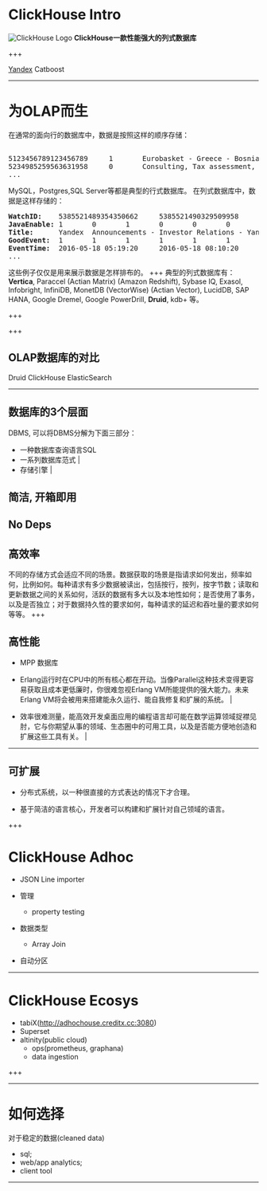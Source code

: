 # ClickHouse Intro

![ClickHouse Logo](https://clickhouse.yandex/docs/en/single/_static/logo.svg) **ClickHouse一款性能强大的列式数据库**

+++

<a href="http://clickhouse.yandex" target="_blank">Yandex</a>
Catboost

---

# 为OLAP而生
在通常的面向行的数据库中，数据是按照这样的顺序存储：
<pre> 
5123456789123456789     1       Eurobasket - Greece - Bosnia and Herzegovina - example.com      1       2011-09-01 01:03:02     6274717   1294101174      11409   612345678912345678      0       33      6       http://www.example.com/basketball/team/123/match/456789.html http://www.example.com/basketball/team/123/match/987654.html       0       1366    768     32      10      3183      0       0       13      0\0     1       1       0       0                       2011142 -1      0               0       01321     613     660     2011-09-01 08:01:17     0       0       0       0       utf-8   1466    0       0       0       5678901234567890123               277789954       0       0       0       0       0
5234985259563631958     0       Consulting, Tax assessment, Accounting, Law       1       2011-09-01 01:03:02     6320881   2111222333      213     6458937489576391093     0       3       2       http://www.example.ru/         0       800     600       16      10      2       153.1   0       0       10      63      1       1       0       0                       2111678 000       0       588     368     240     2011-09-01 01:03:17     4       0       60310   0       windows-1251    1466    0       000               778899001       0       0       0       0       0
...
</pre>
MySQL，Postgres,SQL Server等都是典型的行式数据库。
在列式数据库中，数据是这样存储的：
<pre class="text-example" style="white-space: pre; ">
<b>WatchID:</b>    5385521489354350662     5385521490329509958     5385521489953706054     5385521490476781638     5385521490583269446     5385521490218868806     5385521491437850694   5385521491090174022      5385521490792669254     5385521490420695110     5385521491532181574     5385521491559694406     5385521491459625030     5385521492275175494   5385521492781318214      5385521492710027334     5385521492955615302     5385521493708759110     5385521494506434630     5385521493104611398
<b>JavaEnable:</b> 1       0       1       0       0       0       1       0       1       1       1       1       1       1       0       1       0       0       1       1
<b>Title:</b>      Yandex  Announcements - Investor Relations - Yandex     Yandex — Contact us — Moscow    Yandex — Mission        Ru      Yandex — History — History of Yandex    Yandex Financial Releases - Investor Relations - Yandex Yandex — Locations      Yandex Board of Directors - Corporate Governance - Yandex       Yandex — Technologies
<b>GoodEvent:</b>  1       1       1       1       1       1       1       1       1       1       1       1       1       1       1       1       1       1       1       1
<b>EventTime:</b>  2016-05-18 05:19:20     2016-05-18 08:10:20     2016-05-18 07:38:00     2016-05-18 01:13:08     2016-05-18 00:04:06     2016-05-18 04:21:30     2016-05-18 00:34:16     2016-05-18 07:35:49     2016-05-18 11:41:59     2016-05-18 01:13:32
...
</pre>

这些例子仅仅是用来展示数据是怎样排布的。
+++
典型的列式数据库有： **Vertica**, Paraccel (Actian Matrix) (Amazon Redshift), Sybase IQ, Exasol, Infobright, InfiniDB, MonetDB (VectorWise) (Actian Vector), LucidDB, SAP HANA, Google Dremel, Google PowerDrill, **Druid**, kdb+ 等。

+++

+++
## OLAP数据库的对比

Druid    ClickHouse    ElasticSearch


---
## 数据库的3个层面
DBMS, 可以将DBMS分解为下面三部分：

- 一种数据库查询语言SQL
- 一系列数据库范式 |
- 存储引擎 |


## 简洁, 开箱即用

No Deps
---

## 高效率
不同的存储方式会适应不同的场景。数据获取的场景是指请求如何发出，频率如何，比例如何。每种请求有多少数据被读出，包括按行，按列，按字节数；读取和更新数据之间的关系如何，活跃的数据有多大以及本地性如何；是否使用了事务，以及是否独立；对于数据持久性的要求如何，每种请求的延迟和吞吐量的要求如何等等。
+++


## 高性能
- MPP 数据库

- Erlang运行时在CPU中的所有核心都在开动。当像Parallel这种技术变得更容易获取且成本更低廉时，你很难忽视Erlang VM所能提供的强大能力。未来Erlang VM将会被用来搭建能永久运行、能自我修复和扩展的系统。 |

- 效率很难测量，能高效开发桌面应用的编程语言却可能在数学运算领域捉襟见肘，它与你期望从事的领域、生态圈中的可用工具，以及是否能方便地创造和扩展这些工具有关。 |

---
## 可扩展
- 分布式系统，以一种很直接的方式表达的情况下才合理。

- 基于简洁的语言核心，开发者可以构建和扩展针对自己领域的语言。 

+++
# ClickHouse Adhoc

- JSON Line importer

- 管理
  - property testing

- 数据类型
  -  Array Join

- 自动分区

---
# ClickHouse Ecosys

- tabiX(http://adhochouse.creditx.cc:3080)
- Superset
- altinity(public cloud)
   - ops(prometheus, graphana)
   - data ingestion

+++

---
# 如何选择

对于稳定的数据(cleaned data)
- sql;
- web/app analytics;
- client tool

---
